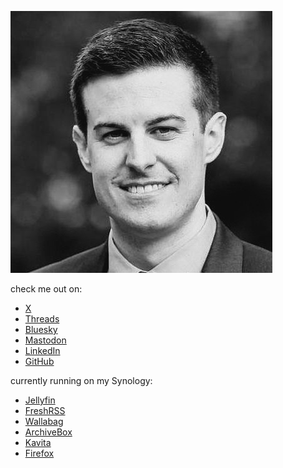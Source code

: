 ![Michael Singletary](/assets/images/IMG_3454.jpeg?resize=300%2C300&ssl=1 "Michael Singletary")

check me out on:
- [X](https://x.com/singletary/)
- [Threads](https://threads.com/singletary/)
- [Bluesky](https://bsky.app/profile/michael.singletary.org/)
- [Mastodon](https://mastodon.social/@singletary/)
- [LinkedIn](https://www.linkedin.com/in/michaelsingletary/)
- [GitHub](https://github.com/singletary)
  
currently running on my Synology:
- [Jellyfin](https://jellyfin.org/)
- [FreshRSS](https://freshrss.org/)
- [Wallabag](https://wallabag.org/)
- [ArchiveBox](https://archivebox.io/)
- [Kavita](https://www.kavitareader.com/)
- [Firefox](https://github.com/linuxserver/docker-firefox/)
